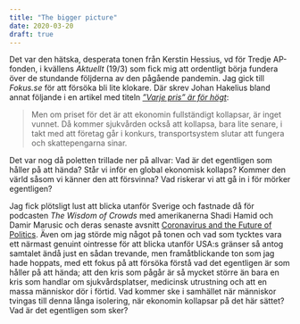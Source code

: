 ```yaml
---
title: "The bigger picture"
date: 2020-03-20
draft: true
---
```


Det var den hätska, desperata tonen från Kerstin Hessius, vd för Tredje AP-fonden, i kvällens *Aktuellt* (19/3) som fick mig att ordentligt börja fundera över de stundande följderna av den pågående pandemin. Jag gick till *Fokus.se* för att försöka bli lite klokare. Där skrev Johan Hakelius bland annat följande i en artikel med titeln [_”Varje pris” är för högt_](https://www.fokus.se/2020/03/varje-pris-kan-vara-for-hogt/):

> Men om priset för det är att ekonomin fullständigt kollapsar, är inget vunnet. Då kommer sjukvården också att kollapsa, bara lite senare, i takt med att företag går i konkurs, transportsystem slutar att fungera och skattepengarna sinar.

Det var nog då poletten trillade ner på allvar: Vad är det egentligen som håller på att hända? Står vi inför en global ekonomisk kollaps? Kommer den värld såsom vi känner den att försvinna? Vad riskerar vi att gå in i för mörker egentligen? 

Jag fick plötsligt lust att blicka utanför Sverige och fastnade då för podcasten _The Wisdom of Crowds_ med amerikanerna Shadi Hamid och Damir Marusic och deras senaste avsnitt [Coronavirus and the Future of Politics](https://soundcloud.com/the-wisdom-of-crowds/episode-13-coronavirus-and-the-future-of-politics). Även om jag störde mig något på tonen och vad som tycktes vara ett närmast genuint ointresse för att blicka utanför USA:s gränser så antog samtalet ändå just en sådan trevande, men framåtblickande ton som jag hade hoppats, med ett fokus på att försöka förstå vad det egentligen är som håller på att hända; att den kris som pågår är så mycket större än bara en kris som handlar om sjukvårdsplatser, medicinsk utrustning och att en massa människor dör i förtid. Vad kommer ske i samhället när människor tvingas till denna långa isolering, när ekonomin kollapsar på det här sättet? Vad är det egentligen som sker?

